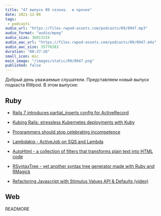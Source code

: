 ```yaml
---
title: "47 выпуск 09 сезона.  и прочее"
date: 2021-12-06
tags:
 - podcasts
audio_url: "https://files.rwpod-assets.com/podcasts/09/0947.mp3"
audio_format: "audio/mpeg"
audio_size: 36013224
audio_aac_url: "https://files.rwpod-assets.com/podcasts/09/0947.m4a"
audio_aac_size: 35776383
duration: "00:37:26"
small_icon: mic
main_image: "/images/static/09/0947.png"
published: false
---
```


Добрый день уважаемые слушатели. Представляем новый выпуск подкаста RWpod. В этом выпуске:

## Ruby

 - [Rails 7 introduces partial_inserts config for ActiveRecord](https://blog.kiprosh.com/rails-7-introduces-partial-inserts-config-for-activerecord/)
 - [Kubing Rails: stressless Kubernetes deployments with Kuby](https://evilmartians.com/chronicles/kubing-rails-stressless-kubernetes-deployments-with-kuby)


 - [Programmers should stop celebrating incompetence](https://world.hey.com/dhh/programmers-should-stop-celebrating-incompetence-de1a4725)
 - [Lambdakiq - ActiveJob on SQS and Lambda](https://github.com/customink/lambdakiq)
 - [AutoHtml - a collection of filters that transforms plain text into HTML code](https://github.com/dejan/auto_html)
 - [RSyntaxTree - yet another syntax tree generator made with Ruby and RMagick](https://yohasebe.com/rsyntaxtree/)
 - [Refactoring Javascript with Stimulus Values API & Defaults (video)](https://gorails.com/episodes/refactoring-javascript-with-stimulus-values-api-defaults)

## Web




READMORE
